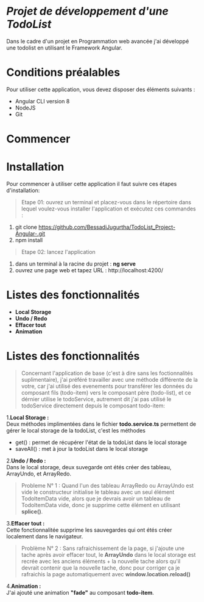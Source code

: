  # ***Projet de développement d'une TodoList***
Dans le cadre d'un projet en Programmation web avancée j'ai développé une todolist en utilisant le Framework Angular.

# Conditions préalables 
Pour utiliser cette application, vous devez disposer des éléments suivants : 
* Angular CLI version 8
* NodeJS 
* Git 

# __Commencer__ 

# __Installation__
Pour commencer à utiliser cette application il faut suivre ces étapes d'installation:
 > Etape 01: ouvrez un terminal et placez-vous dans le répertoire dans lequel voulez-vous installer l'application et exécutez ces commandes : 
  1. git clone https://github.com/BessadiJugurtha/TodoList_Project-Angular-.git
  2. npm install 
 
 > Etape 02: lancez l'application
  1. dans un terminal à la racine du projet : **ng serve**
  2. ouvrez une page web et tapez URL : http://localhost:4200/

 # __Listes des fonctionnalités__
 *  **Local Storage**
 *  **Undo / Redo**
 *  **Effacer tout**
 *  **Animation**


 # __Listes des fonctionnalités__ 
 > Concernant l'application de base (c'est à dire sans les foctionnalités suplimentaire), j'ai préféré travailler avec une  méthode 
 différente de la votre, car j'ai utilisé des evenements pour transférer les données du composant fils (todo-item) vers le composant père 
 (todo-list), et ce dérnier utilise le todoService, autrement dit j'ai pas utilisé le todoService directement depuis le composant todo-item:

1.**Local Storage :**   
Deux méthodes implimentées dans le fichier **todo.service.ts** permettent de gérer le local storage de la todoList, c'est les méthodes   
* get() : permet de récupérer l'état de la todoList dans le local storage
* saveAll() : met à jour la todoList dans le local storage   
   
2.**Undo / Redo :**  
Dans le local storage, deux suvegarde ont étés créer des tableau, ArrayUndo, et ArrayRedo.  
>Probleme N° 1 : Quand l'un des tableau ArrayRedo ou ArrayUndo est vide le constructeur initialise 
>le tableau avec un seul élément TodoItemData vide, alors que je devrais avoir un tableau de TodoItemData vide, donc 
>je supprime cette élément en utilisant **splice()**.

3.**Effacer tout :**  
Cette fonctionnalitée supprime les sauvegardes qui ont étés créer localement dans le navigateur.
>Problème N° 2 : Sans rafraichissement de la page, si j'ajoute une tache après avoir effacer tout,
> le **ArrayUndo** dans le local storage est recrée avec les anciens éléments + la nouvelle tache 
>alors qu'il devrait contenir que la nouvelle tache, donc pour corriger ça je rafraichis la page automatiquement
>avec **window.location.reload()**

4.**Animation :**  
J'ai ajouté une animation **"fade"** au composant **todo-item**. 

